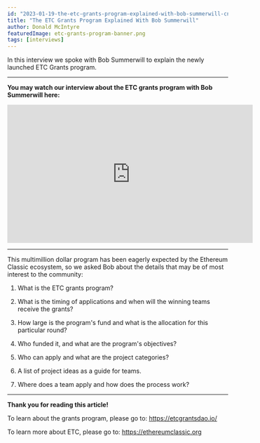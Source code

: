 ```yaml
---
id: "2023-01-19-the-etc-grants-program-explained-with-bob-summerwill-cn"
title: "The ETC Grants Program Explained With Bob Summerwill"
author: Donald McIntyre
featuredImage: etc-grants-program-banner.png
tags: [interviews]
---
```


In this interview we spoke with Bob Summerwill to explain the newly launched ETC Grants program.

---
**You may watch our interview about the ETC grants program with Bob Summerwill here:**

<iframe width="560" height="315" src="https://www.youtube.com/embed/fv3G9adHNcA" title="YouTube video player" frameborder="0" allow="accelerometer; autoplay; clipboard-write; encrypted-media; gyroscope; picture-in-picture; web-share" allowfullscreen></iframe>

---

This multimillion dollar program has been eagerly expected by the Ethereum Classic ecosystem, so we asked Bob about the details that may be of most interest to the community:

1. What is the ETC grants program?

2. What is the timing of applications and when will the winning teams receive the grants?

3. How large is the program's fund and what is the allocation for this particular round?

4. Who funded it, and what are the program's objectives?

5. Who can apply and what are the project categories?

6. A list of project ideas as a guide for teams.

7. Where does a team apply and how does the process work?

---

**Thank you for reading this article!**

To learn about the grants program, please go to: https://etcgrantsdao.io/

To learn more about ETC, please go to: https://ethereumclassic.org
